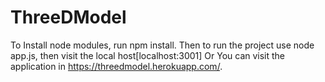 # ThreeDModel
To Install node modules, run npm install.
Then to run the project use node app.js, 
    then visit the local host[localhost:3001]
    Or
You can visit the application in https://threedmodel.herokuapp.com/.
